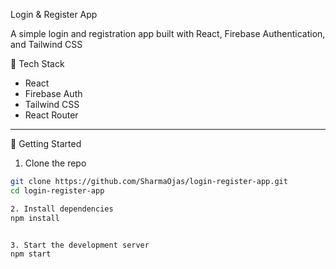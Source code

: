Login & Register App

A simple login and registration app built with React, Firebase Authentication, and Tailwind CSS

🔧 Tech Stack
- React
- Firebase Auth
- Tailwind CSS
- React Router

---

🚀 Getting Started

1. Clone the repo

```bash
git clone https://github.com/SharmaOjas/login-register-app.git
cd login-register-app

2. Install dependencies
npm install


3. Start the development server
npm start

